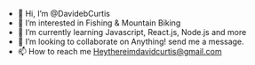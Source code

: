 - 👋 Hi, I’m @DavidebCurtis
- 👀 I’m interested in Fishing & Mountain Biking
- 🌱 I’m currently learning Javascript, React.js, Node.js and more
- 💞️ I’m looking to collaborate on Anything! send me a message.
- 📫 How to reach me Heythereimdavidcurtis@gmail.com

<!---
DavidebCurtis/DavidebCurtis is a ✨ special ✨ repository because its `README.md` (this file) appears on your GitHub profile.
You can click the Preview link to take a look at your changes.
--->
